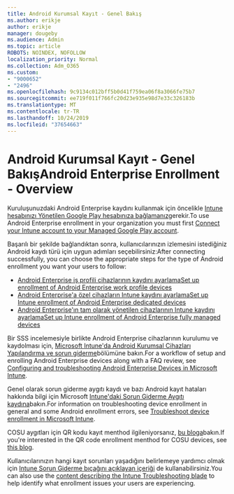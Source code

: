 ```yaml
---
title: Android Kurumsal Kayıt - Genel Bakış
ms.author: erikje
author: erikje
manager: dougeby
ms.audience: Admin
ms.topic: article
ROBOTS: NOINDEX, NOFOLLOW
localization_priority: Normal
ms.collection: Adm_O365
ms.custom:
- "9000652"
- "2496"
ms.openlocfilehash: 9c9134c012bff5b0d41f759ea06f8a3066fe75b7
ms.sourcegitcommit: ee719f011f766fc20d23e935e98d7e33c326183b
ms.translationtype: MT
ms.contentlocale: tr-TR
ms.lasthandoff: 10/24/2019
ms.locfileid: "37654663"
---
```

# <a name="android-enterprise-enrollment---overview"></a><span data-ttu-id="164a6-102">Android Kurumsal Kayıt - Genel Bakış</span><span class="sxs-lookup"><span data-stu-id="164a6-102">Android Enterprise Enrollment - Overview</span></span>

<span data-ttu-id="164a6-103">Kuruluşunuzdaki Android Enterprise kaydını kullanmak için öncelikle [Intune hesabınızı Yönetilen Google Play hesabınıza bağlamanız](https://docs.microsoft.com/intune/enrollment/connect-intune-android-enterprise)gerekir.</span><span class="sxs-lookup"><span data-stu-id="164a6-103">To use Android Enterprise enrollment in your organization you must first [Connect your Intune account to your Managed Google Play account](https://docs.microsoft.com/intune/enrollment/connect-intune-android-enterprise).</span></span> 

<span data-ttu-id="164a6-104">Başarılı bir şekilde bağlandıktan sonra, kullanıcılarınızın izlemesini istediğiniz Android kaydı türü için uygun adımları seçebilirsiniz:</span><span class="sxs-lookup"><span data-stu-id="164a6-104">After connecting successfully, you can choose the appropriate steps for the type of Android enrollment you want your users to follow:</span></span>

- [<span data-ttu-id="164a6-105">Android Enterprise iş profili cihazlarının kaydını ayarlama</span><span class="sxs-lookup"><span data-stu-id="164a6-105">Set up enrollment of Android Enterprise work profile devices</span></span>](https://docs.microsoft.com/intune/enrollment/android-work-profile-enroll)
- [<span data-ttu-id="164a6-106">Android Enterprise'a özel cihazların Intune kaydını ayarlama</span><span class="sxs-lookup"><span data-stu-id="164a6-106">Set up Intune enrollment of Android Enterprise dedicated devices</span></span>](https://docs.microsoft.com/intune/enrollment/android-kiosk-enroll)
- [<span data-ttu-id="164a6-107">Android Enterprise'ın tam olarak yönetilen cihazlarının Intune kaydını ayarlama</span><span class="sxs-lookup"><span data-stu-id="164a6-107">Set up Intune enrollment of Android Enterprise fully managed devices</span></span>](https://docs.microsoft.com/intune/enrollment/android-fully-managed-enroll)

<span data-ttu-id="164a6-108">Bir SSS incelemesiyle birlikte Android Enterprise cihazlarının kurulumu ve kaydolması için, [Microsoft Intune'da Android Kurumsal Cihazları Yapılandırma ve sorun giderme](https://support.microsoft.com/help/4476974/configuring-and-troubleshooting-android-enterprise-devices-in-intune)bölümüne bakın.</span><span class="sxs-lookup"><span data-stu-id="164a6-108">For a workflow of setup and enrolling Android Enterprise devices along with a FAQ review, see [Configuring and troubleshooting Android Enterprise Devices in Microsoft Intune](https://support.microsoft.com/help/4476974/configuring-and-troubleshooting-android-enterprise-devices-in-intune).</span></span>

<span data-ttu-id="164a6-109">Genel olarak sorun giderme aygıtı kaydı ve bazı Android kayıt hataları hakkında bilgi için Microsoft [Intune'daki Sorun Giderme Aygıtı kaydına](https://docs.microsoft.com/intune/enrollment/troubleshoot-device-enrollment-in-intune)bakın.</span><span class="sxs-lookup"><span data-stu-id="164a6-109">For information on troubleshooting device enrollment in general and some Android enrollment errors, see [Troubleshoot device enrollment in Microsoft Intune](https://docs.microsoft.com/intune/enrollment/troubleshoot-device-enrollment-in-intune).</span></span>

<span data-ttu-id="164a6-110">COSU aygıtları için QR kodu kayıt menthod ilgileniyorsanız, [bu bloga](https://techcommunity.microsoft.com/t5/Intune-Customer-Success/COSU-Configuration-and-Enrollment-using-the-QR-code-enrollment/ba-p/280184)bakın.</span><span class="sxs-lookup"><span data-stu-id="164a6-110">If you're interested in the QR code enrollment menthod for COSU devices, see [this blog](https://techcommunity.microsoft.com/t5/Intune-Customer-Success/COSU-Configuration-and-Enrollment-using-the-QR-code-enrollment/ba-p/280184).</span></span>

<span data-ttu-id="164a6-111">Kullanıcılarınızın hangi kayıt sorunları yaşadığını belirlemeye yardımcı olmak için [Intune Sorun Giderme bıçağını açıklayan içeriği](https://docs.microsoft.com/intune/fundamentals/help-desk-operators) de kullanabilirsiniz.</span><span class="sxs-lookup"><span data-stu-id="164a6-111">You can also use the [content describing the Intune Troubleshooting blade](https://docs.microsoft.com/intune/fundamentals/help-desk-operators) to help identify what enrollment issues your users are experiencing.</span></span>